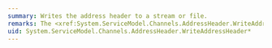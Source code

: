 ```yaml
---
summary: Writes the address header to a stream or file.
remarks: The <xref:System.ServiceModel.Channels.AddressHeader.WriteAddressHeader%2A> and <xref:System.ServiceModel.Channels.AddressHeader.WriteAddressHeader%28System.Xml.XmlWriter%29> overloads provide interfaces to use in writing an address header to a stream or file. Both call the abstract <xref:System.ServiceModel.Channels.AddressHeader.OnWriteAddressHeaderContents%28System.Xml.XmlDictionaryWriter%29> method, so users must provide an implementation of this method to use these overloads.
uid: System.ServiceModel.Channels.AddressHeader.WriteAddressHeader*
---
```

